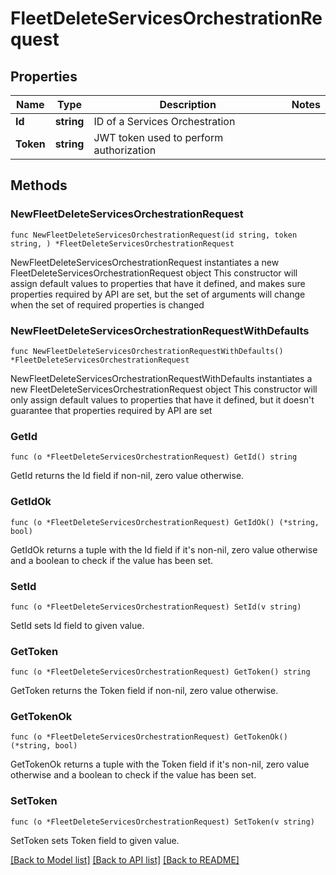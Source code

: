 # FleetDeleteServicesOrchestrationRequest

## Properties

Name | Type | Description | Notes
------------ | ------------- | ------------- | -------------
**Id** | **string** | ID of a Services Orchestration | 
**Token** | **string** | JWT token used to perform authorization | 

## Methods

### NewFleetDeleteServicesOrchestrationRequest

`func NewFleetDeleteServicesOrchestrationRequest(id string, token string, ) *FleetDeleteServicesOrchestrationRequest`

NewFleetDeleteServicesOrchestrationRequest instantiates a new FleetDeleteServicesOrchestrationRequest object
This constructor will assign default values to properties that have it defined,
and makes sure properties required by API are set, but the set of arguments
will change when the set of required properties is changed

### NewFleetDeleteServicesOrchestrationRequestWithDefaults

`func NewFleetDeleteServicesOrchestrationRequestWithDefaults() *FleetDeleteServicesOrchestrationRequest`

NewFleetDeleteServicesOrchestrationRequestWithDefaults instantiates a new FleetDeleteServicesOrchestrationRequest object
This constructor will only assign default values to properties that have it defined,
but it doesn't guarantee that properties required by API are set

### GetId

`func (o *FleetDeleteServicesOrchestrationRequest) GetId() string`

GetId returns the Id field if non-nil, zero value otherwise.

### GetIdOk

`func (o *FleetDeleteServicesOrchestrationRequest) GetIdOk() (*string, bool)`

GetIdOk returns a tuple with the Id field if it's non-nil, zero value otherwise
and a boolean to check if the value has been set.

### SetId

`func (o *FleetDeleteServicesOrchestrationRequest) SetId(v string)`

SetId sets Id field to given value.


### GetToken

`func (o *FleetDeleteServicesOrchestrationRequest) GetToken() string`

GetToken returns the Token field if non-nil, zero value otherwise.

### GetTokenOk

`func (o *FleetDeleteServicesOrchestrationRequest) GetTokenOk() (*string, bool)`

GetTokenOk returns a tuple with the Token field if it's non-nil, zero value otherwise
and a boolean to check if the value has been set.

### SetToken

`func (o *FleetDeleteServicesOrchestrationRequest) SetToken(v string)`

SetToken sets Token field to given value.



[[Back to Model list]](../README.md#documentation-for-models) [[Back to API list]](../README.md#documentation-for-api-endpoints) [[Back to README]](../README.md)



